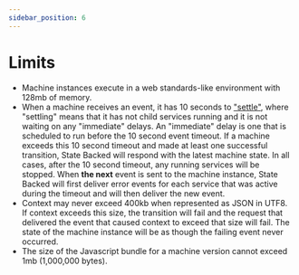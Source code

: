 ```yaml
---
sidebar_position: 6
---
```


# Limits

- Machine instances execute in a web standards-like environment with 128mb of memory.
- When a machine receives an event, it has 10 seconds to ["settle"](./settling), where "settling" means
  that it has not child services running and it is not waiting on any "immediate" delays.
  An "immediate" delay is one that is scheduled to run before the 10 second event timeout.
  If a machine exceeds this 10 second timeout and made at least one successful transition,
  State Backed will respond with the latest machine state.
  In all cases, after the 10 second timeout, any running services will be stopped.
  When **the next** event is sent to the machine instance, State Backed will first deliver
  error events for each service that was active during the timeout and will then deliver
  the new event.
- Context may never exceed 400kb when represented as JSON in UTF8. If context exceeds
  this size, the transition will fail and the request that delivered the event that caused
  context to exceed that size will fail. The state of the machine instance will be as though
  the failing event never occurred.
- The size of the Javascript bundle for a machine version cannot exceed 1mb (1,000,000 bytes).
